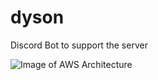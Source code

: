 # dyson
Discord Bot to support the server

![Image of AWS Architecture](https://drive.google.com/file/d/1QcDZF2RH-9jetqPX1iBk7bwXISnqJLJ0/preview)
